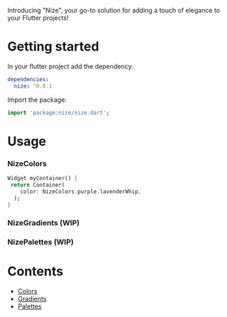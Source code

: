 Introducing "Nize",
your go-to solution for adding a touch of elegance to your Flutter projects!

# Getting started

In your flutter project add the dependency:

```yaml
dependencies:
  nize: ^0.0.1
```

Import the package:

```dart
import 'package:nize/nize.dart';
```

# Usage

### NizeColors

```dart
Widget myContainer() {
 return Container(
    color: NizeColors.purple.lavenderWhip,
  );
}
```

### NizeGradients (WIP)

### NizePalettes (WIP)

# Contents

- [Colors](https://github.com/p4lm4d3v/nize/tree/main/md/COLORS.md)
- [Gradients](https://github.com/p4lm4d3v/nize/tree/main/md/GRADIENTS.md)
- [Palettes](https://github.com/p4lm4d3v/nize/tree/main/md/PALETTES.md)
